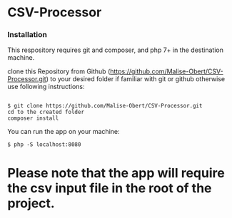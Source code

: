 # CSV-Processor

### Installation

This respository requires git and composer, and php 7+ in the destination machine.

clone this Repository from Github (https://github.com/Malise-Obert/CSV-Processor.git) to your desired folder if familiar with git or github otherwise use following instructions:

```

$ git clone https://github.com/Malise-Obert/CSV-Processor.git
cd to the created folder
composer install
```

You can run the app on your machine:

```
$ php -S localhost:8080
```

# Please note that the app will require the csv input file in the root of the project.
